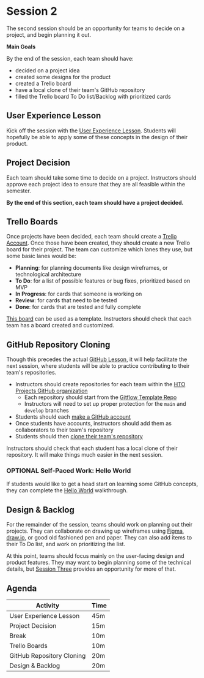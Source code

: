 # Session 2
The second session should be an opportunity for teams to decide on a project, and begin planning it out.

**Main Goals**

By the end of the session, each team should have:

- decided on a project idea
- created some designs for the product
- created a Trello board
- have a local clone of their team's GitHub repository
- filled the Trello board To Do list/Backlog with prioritized cards

## User Experience Lesson
Kick off the session with the [User Experience Lesson](../UserExperienceLesson/README.md). Students will hopefully be able to apply some of these concepts in the design of their product.

## Project Decision
Each team should take some time to decide on a project. Instructors should approve each project idea to ensure that they are all feasible within the semester.

**By the end of this section, each team should have a project decided.**

## Trello Boards
Once projects have been decided, each team should create a [Trello Account](https://trello.com/signup). Once those have been created, they should create a new Trello board for their project. The team can customize which lanes they use, but some basic lanes would be:

- **Planning**: for planning documents like design wireframes, or technological architecture
- **To Do**: for a list of possible features or bug fixes, prioritized based on MVP
- **In Progress**: for cards that someone is working on
- **Review**: for cards that need to be tested
- **Done**: for cards that are tested and fully complete

[This board](https://trello.com/b/R1EEhM15/hy-tech-club-software-development-template) can be used as a template. Instructors should check that each team has a board created and customized.

## GitHub Repository Cloning
Though this precedes the actual [GitHub Lesson](../GitHubLesson/README.md), it will help facilitate the next session, where students will be able to practice contributing to their team's repositories.

- Instructors should create repositories for each team within the [HTO Projects GitHub organization](https://github.com/hto-projects)
    - Each repository should start from the [Gitflow Template Repo](https://github.com/hto-projects/gitflow-template)
    - Instructors will need to set up proper protection for the `main` and `develop` branches
- Students should each [make a GitHub account](../GitHubLesson/MakeAGitHubAccount.md)
- Once students have accounts, instructors should add them as collaborators to their team's repository
- Students should then [clone their team's repository](../GitHubLesson/LocalSetup.md)

Instructors should check that each student has a local clone of their repository. It will make things much easier in the next session.

### OPTIONAL Self-Paced Work: Hello World
If students would like to get a head start on learning some GitHub concepts, they can complete the [Hello World](https://guides.github.com/activities/hello-world/) walkthrough.

## Design & Backlog
For the remainder of the session, teams should work on planning out their projects. They can collaborate on drawing up wireframes using [Figma](https://www.figma.com/), [draw.io](https://drawio-app.com/), or good old fashioned pen and paper. They can also add items to their To Do list, and work on prioritizing the list.

At this point, teams should focus mainly on the user-facing design and product features. They may want to begin planning some of the technical details, but [Session Three](Session03.md) provides an opportunity for more of that.

## Agenda

| Activity | Time |
|-|-|
| User Experience Lesson | 45m |
| Project Decision | 15m |
| Break | 10m |
| Trello Boards | 10m |
| GitHub Repository Cloning | 20m |
| Design & Backlog | 20m |
